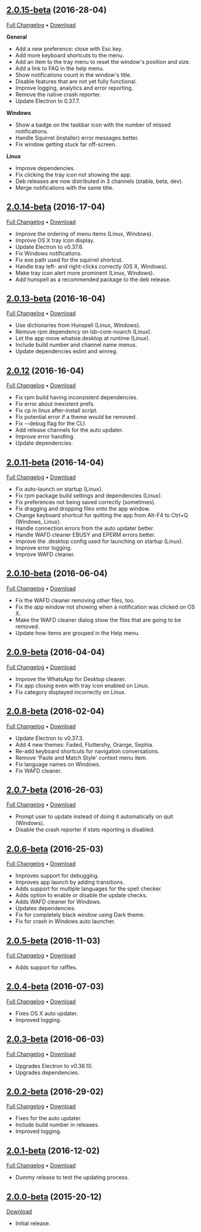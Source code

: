 ## [2.0.15-beta](https://github.com/Aluxian/Whatsie/tree/v2.0.15) (2016-28-04)

[Full Changelog](https://github.com/Aluxian/Whatsie/compare/v2.0.14...v2.0.15) &bull; [Download](https://github.com/Aluxian/Whatsie/releases/tag/v2.0.15)

**General**

- Add a new preference: close with Esc key.
- Add more keyboard shortcuts to the menu.
- Add an item to the tray menu to reset the window's position and size.
- Add a link to FAQ in the help menu.
- Show notifications count in the window's title.
- Disable features that are not yet fully functional.
- Improve logging, analytics and error reporting.
- Remove the native crash reporter.
- Update Electron to 0.37.7.

**Windows**

- Show a badge on the taskbar icon with the number of missed notifications.
- Handle Squirrel (installer) error messages better.
- Fix window getting stuck far off-screen.

**Linux**

- Improve dependencies.
- Fix clicking the tray icon not showing the app.
- Deb releases are now distributed in 3 channels (stable, beta, dev).
- Merge notifications with the same title.

## [2.0.14-beta](https://github.com/Aluxian/Whatsie/tree/v2.0.14) (2016-17-04)

[Full Changelog](https://github.com/Aluxian/Whatsie/compare/v2.0.13...v2.0.14) &bull; [Download](https://github.com/Aluxian/Whatsie/releases/tag/v2.0.14)
- Improve the ordering of menu items (Linux, Windows).
- Improve OS X tray icon display.
- Update Electron to v0.37.6.
- Fix Windows notifications.
- Fix exe path used for the squirrel shortcut.
- Handle tray left- and right-clicks correctly (OS X, Windows).
- Make tray icon alert more prominent (Linux, Windows).
- Add hunspell as a recommended package to the deb release.

## [2.0.13-beta](https://github.com/Aluxian/Whatsie/tree/v2.0.13) (2016-16-04)

[Full Changelog](https://github.com/Aluxian/Whatsie/compare/v2.0.12...v2.0.13) &bull; [Download](https://github.com/Aluxian/Whatsie/releases/tag/v2.0.13)
- Use dictionaries from Hunspell (Linux, Windows).
- Remove rpm dependency on lsb-core-noarch (Linux).
- Let the app move whatsie.desktop at runtime (Linux).
- Include build number and channel name menus.
- Update dependencies eslint and winreg.

## [2.0.12](https://github.com/Aluxian/Whatsie/tree/v2.0.12) (2016-16-04)

[Full Changelog](https://github.com/Aluxian/Whatsie/compare/v2.0.11...v2.0.12) &bull; [Download](https://github.com/Aluxian/Whatsie/releases/tag/v2.0.12)
- Fix rpm build having inconsistent dependencies.
- Fix error about inexistent prefs.
- Fix cp in linux after-install script.
- Fix potential error if a theme would be removed.
- Fix --debug flag for the CLI.
- Add release channels for the auto updater.
- Improve error handling.
- Update dependencies.

## [2.0.11-beta](https://github.com/Aluxian/Whatsie/tree/v2.0.11) (2016-14-04)

[Full Changelog](https://github.com/Aluxian/Whatsie/compare/v2.0.10...v2.0.11) &bull; [Download](https://github.com/Aluxian/Whatsie/releases/tag/v2.0.11)
- Fix auto-launch on startup (Linux).
- Fix rpm package build settings and dependencies (Linux).
- Fix preferences not being saved correctly (sometimes).
- Fix dragging and dropping files onto the app window.
- Change keyboard shortcut for quitting the app from Alt-F4 to Ctrl+Q (Windows, Linux).
- Handle connection errors from the auto updater better.
- Handle WAFD cleaner EBUSY and EPERM errors better.
- Improve the .desktop config used for launching on startup (Linux).
- Improve error logging.
- Improve WAFD cleaner.

## [2.0.10-beta](https://github.com/Aluxian/Whatsie/tree/v2.0.10) (2016-06-04)

[Full Changelog](https://github.com/Aluxian/Whatsie/compare/v2.0.9...v2.0.10) &bull; [Download](https://github.com/Aluxian/Whatsie/releases/tag/v2.0.10)
- Fix the WAFD cleaner removing other files, too.
- Fix the app window not showing when a notification was clicked on OS X.
- Make the WAFD cleaner dialog show the files that are going to be removed.
- Update how items are grouped in the Help menu.

## [2.0.9-beta](https://github.com/Aluxian/Whatsie/tree/v2.0.9) (2016-04-04)

[Full Changelog](https://github.com/Aluxian/Whatsie/compare/v2.0.8...v2.0.9) &bull; [Download](https://github.com/Aluxian/Whatsie/releases/tag/v2.0.9)
- Improve the WhatsApp for Desktop cleaner.
- Fix app closing even with tray icon enabled on Linux.
- Fix category displayed incorrectly on Linux.

## [2.0.8-beta](https://github.com/Aluxian/Whatsie/tree/v2.0.8) (2016-02-04)

[Full Changelog](https://github.com/Aluxian/Whatsie/compare/v2.0.7...v2.0.8) &bull; [Download](https://github.com/Aluxian/Whatsie/releases/tag/v2.0.8)
- Update Electron to v0.37.3.
- Add 4 new themes: Faded, Fluttershy, Orange, Sephia.
- Re-add keyboard shortcuts for navigation conversations.
- Remove 'Paste and Match Style' context menu item.
- Fix language names on Windows.
- Fix WAFD cleaner.

## [2.0.7-beta](https://github.com/Aluxian/Whatsie/tree/v2.0.7) (2016-26-03)

[Full Changelog](https://github.com/Aluxian/Whatsie/compare/v2.0.6...v2.0.7) &bull; [Download](https://github.com/Aluxian/Whatsie/releases/tag/v2.0.7)
- Prompt user to update instead of doing it automatically on quit (Windows).
- Disable the crash reporter if stats reporting is disabled.

## [2.0.6-beta](https://github.com/Aluxian/Whatsie/tree/v2.0.6) (2016-25-03)

[Full Changelog](https://github.com/Aluxian/Whatsie/compare/v2.0.5...v2.0.6) &bull; [Download](https://github.com/Aluxian/Whatsie/releases/tag/v2.0.6)
- Improves support for debugging.
- Improves app launch by adding transitions.
- Adds support for multiple languages for the spell checker.
- Adds option to enable or disable the update checks.
- Adds WAFD cleaner for Windows.
- Updates dependencies.
- Fix for completely black window using Dark theme.
- Fix for crash in Windows auto launcher.

## [2.0.5-beta](https://github.com/Aluxian/Whatsie/tree/v2.0.5) (2016-11-03)

[Full Changelog](https://github.com/Aluxian/Whatsie/compare/v2.0.4...v2.0.5) &bull; [Download](https://github.com/Aluxian/Whatsie/releases/tag/v2.0.5)
- Adds support for raffles.

## [2.0.4-beta](https://github.com/Aluxian/Whatsie/tree/v2.0.4) (2016-07-03)

[Full Changelog](https://github.com/Aluxian/Whatsie/compare/v2.0.3...v2.0.4) &bull; [Download](https://github.com/Aluxian/Whatsie/releases/tag/v2.0.4)
- Fixes OS X auto updater.
- Improved logging.

## [2.0.3-beta](https://github.com/Aluxian/Whatsie/tree/v2.0.3) (2016-06-03)

[Full Changelog](https://github.com/Aluxian/Whatsie/compare/v2.0.2...v2.0.3) &bull; [Download](https://github.com/Aluxian/Whatsie/releases/tag/v2.0.3)
- Upgrades Electron to v0.36.10.
- Upgrades dependencies.

## [2.0.2-beta](https://github.com/Aluxian/Whatsie/tree/v2.0.2) (2016-29-02)

[Full Changelog](https://github.com/Aluxian/Whatsie/compare/v2.0.1...v2.0.2) &bull; [Download](https://github.com/Aluxian/Whatsie/releases/tag/v2.0.2)
- Fixes for the auto updater.
- Include build number in releases.
- Improved logging.

## [2.0.1-beta](https://github.com/Aluxian/Whatsie/tree/v2.0.1) (2016-12-02)

[Full Changelog](https://github.com/Aluxian/Whatsie/compare/v2.0.0...v2.0.1) &bull; [Download](https://github.com/Aluxian/Whatsie/releases/tag/v2.0.1)
- Dummy release to test the updating process.

## [2.0.0-beta](https://github.com/Aluxian/Whatsie/tree/v2.0.0) (2015-20-12)

[Download](https://github.com/Aluxian/Whatsie/releases/tag/v2.0.0)
- Initial release.
